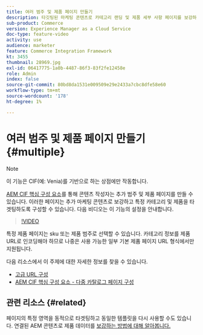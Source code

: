 ```yaml
---
title: 여러 범주 및 제품 페이지 만들기
description: 타깃팅된 마케팅 콘텐츠로 카테고리 랜딩 및 제품 세부 사항 페이지를 보강하는 방법을 알아봅니다.
sub-product: Commerce
version: Experience Manager as a Cloud Service
doc-type: feature-video
activity: use
audience: marketer
feature: Commerce Integration Framework
kt: 3455
thumbnail: 28969.jpg
exl-id: 06417775-1a0b-4487-86f3-83f2fe12458e
role: Admin
index: false
source-git-commit: 80bd8da1531e009509e29e2433a7cbc8dfe58e60
workflow-type: tm+mt
source-wordcount: '178'
ht-degree: 1%

---
```



# 여러 범주 및 제품 페이지 만들기 {#multiple}

>[!NOTE]
>
> 이 기능은 CIF(예: Venia)를 기반으로 하는 상점에만 작동합니다.

[AEM CIF 핵심 구성 요소](https://github.com/adobe/aem-core-cif-components)를 통해 콘텐츠 작성자는 추가 범주 및 제품 페이지를 만들 수 있습니다. 이러한 페이지는 추가 마케팅 콘텐츠로 보강하고 특정 카테고리 및 제품을 타겟팅하도록 구성할 수 있습니다. 다음 비디오는 이 기능의 설정을 안내합니다.

>[!VIDEO](https://video.tv.adobe.com/v/28969/?quality=12)

특정 제품 페이지는 sku 또는 제품 범주로 선택할 수 있습니다. 카테고리 정보를 제품 URL로 인코딩해야 하므로 나중은 사용 가능한 일부 기본 제품 페이지 URL 형식에서만 지원됩니다.

다음 리소스에서 이 주제에 대한 자세한 정보를 찾을 수 있습니다.

- [고급 URL 구성](/help/commerce-cloud/cif-storefront/configuring/advanced-url-configuration.md)
- [AEM CIF 핵심 구성 요소 - 다중 카탈로그 페이지 구성](https://github.com/adobe/aem-core-cif-components/wiki/configuration#multi-catalog-page-template-configuration)

## 관련 리소스 {#related}

페이지의 특정 영역을 동적으로 타겟팅하고 동일한 템플릿을 다시 사용할 수도 있습니다. 연결된 AEM 콘텐츠로 제품 데이터를 [보강하는 방법에 대해 알아봅니다.](/help/commerce-cloud/cif-storefront/authoring/enrich-product-associated-content.md)
